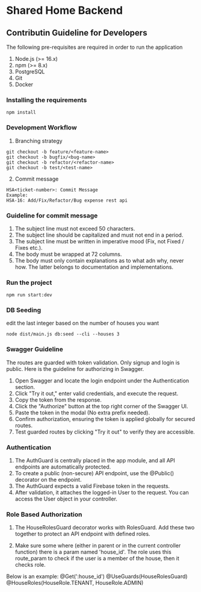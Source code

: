 # Shared Home Backend

## Contributin Guideline for Developers

The following pre-requisites are required in order to run the application

1. Node.js (>= 16.x)
2. npm (>= 8.x)
3. PostgreSQL
4. Git
5. Docker

### Installing the requirements

```
npm install
```

### Development Workflow

1. Branching strategy

```
git checkout -b feature/<feature-name>
git checkout -b bugfix/<bug-name>
git checkout -b refactor/<refactor-name>
git checkout -b test/<test-name>
```

2. Commit message

```
HSA<ticket-number>: Commit Message
Example:
HSA-16: Add/Fix/Refactor/Bug expense rest api
```

### Guideline for commit message

1. The subject line must not exceed 50 characters.
2. The subject line should be capitalized and must not end in a period.
3. The subject line must be written in imperative mood (Fix, not Fixed / Fixes etc.).
4. The body must be wrapped at 72 columns.
5. The body must only contain explanations as to what adn why, never how. The latter belongs to documentation and implementations.

### Run the project

```
npm run start:dev
```

### DB Seeding

edit the last integer based on the number of houses you want

```
node dist/main.js db:seed --cli --houses 3
```

### Swagger Guideline

The routes are guarded with token validation. Only signup and login is public. Here is the guideline for authorizing in Swagger.

1. Open Swagger and locate the login endpoint under the Authentication section.
2. Click "Try it out," enter valid credentials, and execute the request.
3. Copy the token from the response.
4. Click the "Authorize" button at the top right corner of the Swagger UI.
5. Paste the token in the modal (No extra prefix needed).
6. Confirm authorization, ensuring the token is applied globally for secured routes.
7. Test guarded routes by clicking "Try it out" to verify they are accessible.

### Authentication

1. The AuthGuard is centrally placed in the app module, and all API endpoints are automatically protected.
2. To create a public (non-secure) API endpoint, use the @Public() decorator on the endpoint.
3. The AuthGuard expects a valid Firebase token in the requests.
4. After validation, it attaches the logged-in User to the request. You can access the User object in your controller.

### Role Based Authorization

1. The HouseRolesGuard decorator works with RolesGuard. Add these two together to protect an API endpoint with defined roles.

2. Make sure some where (either in parent or in the current controller function) there is a param named 'house_id'. The role uses this route_param to check if the user is a member of the house, then it checks role.

Below is an example:
@‌Get(':house_id')
@‌UseGuards(HouseRolesGuard)
@‌HouseRoles(HouseRole.TENANT, HouseRole.ADMIN)
